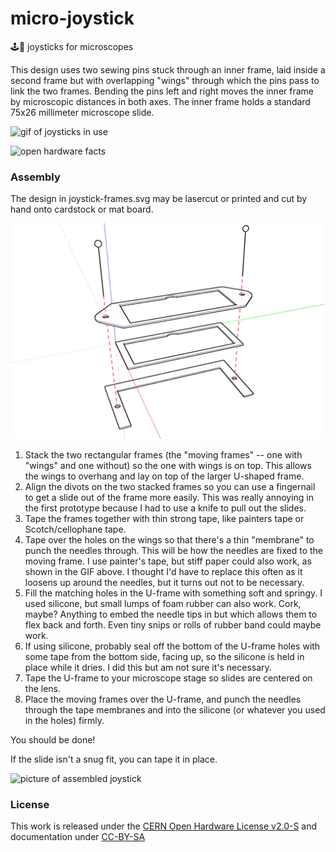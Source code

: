 # micro-joystick

🕹️🔬 joysticks for microscopes

This design uses two sewing pins stuck through an inner frame, laid inside a second frame but with overlapping "wings" through which the pins pass to link the two frames. Bending the pins left and right moves the inner frame by microscopic distances in both axes. The inner frame holds a standard 75x26 millimeter microscope slide. 

![gif of joysticks in use](https://github.com/jywarren/micro-joystick/blob/gh-pages/micro-joystick.gif?raw=true)

![open hardware facts](https://oshwa.github.io/certification-mark-generator/premade/CERN-OHL-2.0-S_GPL-3.0-only_CC-BY-SA-4.0.svg)

### Assembly

The design in joystick-frames.svg may be lasercut or printed and cut by hand onto cardstock or mat board. 

![assembly diagram](https://github.com/jywarren/micro-joystick/blob/gh-pages/micro-joystick.png?raw=true)

1. Stack the two rectangular frames (the "moving frames" -- one with "wings" and one without) so the one with wings is on top. This allows the wings to overhang and lay on top of the larger U-shaped frame. 
2. Align the divots on the two stacked frames so you can use a fingernail to get a slide out of the frame more easily. This was really annoying in the first prototype because I had to use a knife to pull out the slides.
3. Tape the frames together with thin strong tape, like painters tape or Scotch/cellophane tape.
4. Tape over the holes on the wings so that there's a thin "membrane" to punch the needles through. This will be how the needles are fixed to the moving frame. I use painter's tape, but stiff paper could also work, as shown in the GIF above. I thought I'd have to replace this often as it loosens up around the needles, but it turns out not to be necessary. 
5. Fill the matching holes in the U-frame with something soft and springy. I used silicone, but small lumps of foam rubber can also work. Cork, maybe? Anything to embed the needle tips in but which allows them to flex back and forth. Even tiny snips or rolls of rubber band could maybe work. 
6. If using silicone, probably seal off the bottom of the U-frame holes with some tape from the bottom side, facing up, so the silicone is held in place while it dries. I did this but am not sure it's necessary.
7. Tape the U-frame to your microscope stage so slides are centered on the lens. 
8. Place the moving frames over the U-frame, and punch the needles through the tape membranes and into the silicone (or whatever you used in the holes) firmly. 

You should be done! 

If the slide isn't a snug fit, you can tape it in place.

![picture of assembled joystick](https://jywarren.github.io/micro-joystick/assembly.jpg)

### License

This work is released under the [CERN Open Hardware License v2.0-S](https://ohwr.org/project/cernohl/wikis/uploads/002d0b7d5066e6b3829168730237bddb/cern_ohl_s_v2.txt) and documentation under [CC-BY-SA](http://creativecommons.org/licenses/by-sa/4.0/)

